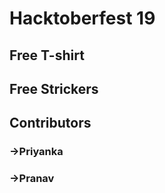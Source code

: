 # Hacktoberfest 19

## Free T-shirt

## Free Strickers

## Contributors

### ->Priyanka

### ->Pranav
